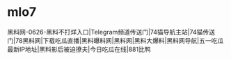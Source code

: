 # mlo7
黑料网-0626-黑料不打烊入口|Telegram频道传送门|74猫导航主站|74猫传送门|78黑料网|下载吃瓜直播|黑料曝料网|黑料网|黑料大爆料|黑料网导航|五一吃瓜最新IP地址|黑料影后被迫撩夫|今日吃瓜在线|881比鸭
